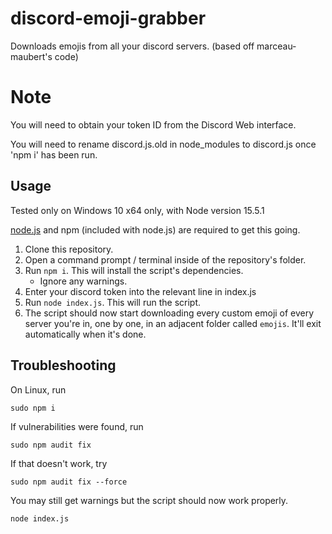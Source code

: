 # discord-emoji-grabber

Downloads emojis from all your discord servers.
(based off marceau-maubert's code)

# Note

You will need to obtain your token ID from the Discord Web interface.

You will need to rename discord.js.old in node_modules to discord.js once 'npm i' has been run.

## Usage

Tested only on Windows 10 x64 only, with Node version 15.5.1

[node.js](https://nodejs.org/en/) and npm (included with node.js) are required to get this going.

1. Clone this repository.
2. Open a command prompt / terminal inside of the repository's folder.
3. Run `npm i`. This will install the script's dependencies.
    - Ignore any warnings.
4. Enter your discord token into the relevant line in index.js
5. Run `node index.js`. This will run the script.
6. The script should now start downloading every custom emoji of every server you're in, one by one, in an adjacent folder called `emojis`. It'll exit automatically when it's done.

## Troubleshooting

On Linux, run

`sudo npm i`

If vulnerabilities were found, run

`sudo npm audit fix`

If that doesn't work, try

`sudo npm audit fix --force`

You may still get warnings but the script should now work properly.

`node index.js`

